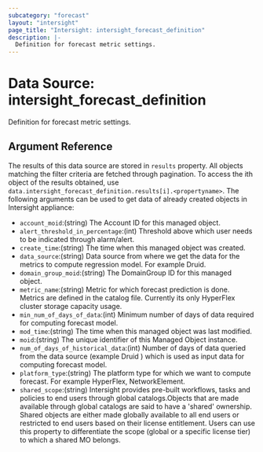 ```yaml
---
subcategory: "forecast"
layout: "intersight"
page_title: "Intersight: intersight_forecast_definition"
description: |-
  Definition for forecast metric settings.
---
```


# Data Source: intersight_forecast_definition
Definition for forecast metric settings.
## Argument Reference
The results of this data source are stored in `results` property.
All objects matching the filter criteria are fetched through pagination.
To access the ith object of the results obtained, use `data.intersight_forecast_definition.results[i].<propertyname>`.
The following arguments can be used to get data of already created objects in Intersight appliance:
* `account_moid`:(string) The Account ID for this managed object. 
* `alert_threshold_in_percentage`:(int) Threshold above which user needs to be indicated through alarm/alert. 
* `create_time`:(string) The time when this managed object was created. 
* `data_source`:(string) Data source from where we get the data for the metrics to compute regression model. For example Druid. 
* `domain_group_moid`:(string) The DomainGroup ID for this managed object. 
* `metric_name`:(string) Metric for which forecast prediction is done. Metrics are defined in the catalog file. Currently its only HyperFlex cluster storage capacity usage. 
* `min_num_of_days_of_data`:(int) Minimum number of days of data required for computing forecast model. 
* `mod_time`:(string) The time when this managed object was last modified. 
* `moid`:(string) The unique identifier of this Managed Object instance. 
* `num_of_days_of_historical_data`:(int) Number of days of data queried from the data source (example Druid ) which is used as input data for computing forecast model. 
* `platform_type`:(string) The platform type for which we want to compute forecast. For example HyperFlex, NetworkElement. 
* `shared_scope`:(string) Intersight provides pre-built workflows, tasks and policies to end users through global catalogs.Objects that are made available through global catalogs are said to have a 'shared' ownership. Shared objects are either made globally available to all end users or restricted to end users based on their license entitlement. Users can use this property to differentiate the scope (global or a specific license tier) to which a shared MO belongs. 
 